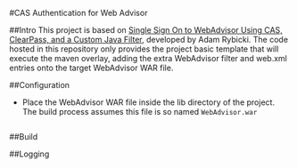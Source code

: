 #CAS Authentication for Web Advisor

##Intro
This project is based on [Single Sign On to WebAdvisor Using CAS, ClearPass, and a Custom Java Filter](https://wiki.jasig.org/display/CASC/Single+Sign+On+to+WebAdvisor+Using+CAS%2C+ClearPass%2C+and+a+Custom+Java+Filter), developed by Adam Rybicki. The code hosted in this repository only provides the project basic template that will execute the maven overlay, adding the extra WebAdvisor filter and web.xml entries onto the target WebAdvisor WAR file. 

##Configuration
* Place the WebAdvisor WAR file inside the lib directory of the project. The build process assumes this file is so named `WebAdvisor.war`
```xml
```

##Build

##Logging
